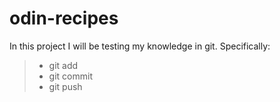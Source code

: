 # odin-recipes
In this project I will be testing my knowledge in git. Specifically:
> - git add
> - git commit
> - git push